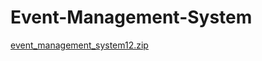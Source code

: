 # Event-Management-System

[event_management_system12.zip](https://github.com/user-attachments/files/16498730/event_management_system12.zip)




